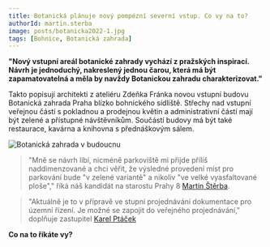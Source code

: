 ```yaml
---
title: Botanická plánuje nový pompézní severní vstup. Co vy na to?
authorId: martin.sterba
image: posts/botanicka2022-1.jpg
tags: [Bohnice, Botanická zahrada]
---
```


**"Nový vstupní areál botanické zahrady vychází z pražských inspirací. Návrh je jednoduchý, nakreslený jednou čarou, která má být zapamatovatelná a měla by navždy Botanickou zahradu charakterizovat."**

Takto popisují architekti z ateliéru Zdeňka Fránka novou vstupní budovu Botanická zahrada Praha blízko bohnického sídliště. Střechy nad vstupní veřejnou částí s pokladnou a prodejnou květin a administrativní částí mají být zelené a přístupné návštěvníkům. Součástí budovy má být také restaurace, kavárna a knihovna s přednáškovým sálem. 

![Botanická zahrada v budoucnu](/assets/img/posts/otanicka2022-2.jpg)

>"Mně se návrh líbí, nicméně parkoviště mi přijde příliš naddimenzované a chci věřit, že výsledné provedení míst pro parkování bude "v zelené variantě" a nikoliv "ve velké vyasfaltované ploše"," říká náš kandidát na starostu Prahy 8 [Martin Štěrba](http://www.praha8.pirati.cz/lide/martin-sterba.html). 

>"Aktuálně je to v přípravě ve stupni projednávání dokumentace pro územní řízení. Je možné se zapojit do veřejného projednávání," doplňuje zastupitel [Karel Ptáček](http://www.praha8.pirati.cz/lide/karel-ptacek.html)

**Co na to říkáte vy?**